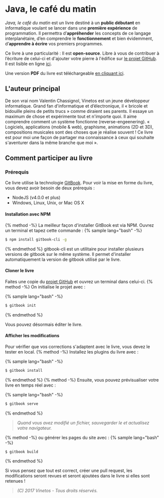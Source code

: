 # Java, le café du matin

_Java, le café du matin_ est un livre destiné à un **public débutant** en informatique voulant se lancer dans une **première expérience** de programmation. Il permettra d’**appréhender** les concepts de ce langage interplanétaire, d’en comprendre le **fonctionnement** et bien évidemment, d’**apprendre à écrire** vos premiers programmes.

Ce livre à une particularité : Il est **open-source**. Libre à vous de contribuer à l’écriture de celui-ci et d'ajouter votre pierre à l'édifice sur [le projet GitHub](https://github.com/Vinetos/Java-le-cafe-du-matin).  
Il est lisible en ligne [ici](https://java.vinetos.fr).

Une version **PDF** du livre est téléchargeable [en cliquant ici](https://www.gitbook.com/download/pdf/book/vinetos/java-le-cafe-du-matin).

##  L'auteur principal
De son vrai nom Valentin Chassignol, Vinetos est un jeune développeur informatique. Grand fan d'informatique et d’électronique, il « bricole et bidouille pleins de petits trucs » comme diraient ses parents. Il essaye un maximum de chose et expérimente tout et n'importe quoi. Il aime comprendre comment un système fonctionne (reverse-engeenering). « Logiciels, applications (mobile & web), graphisme, animations (2D et 3D), compositions musicales sont des choses que je réalise souvent ! Ce livre est pour moi une façon de partager ma connaissance à ceux qui souhaite s'aventurer dans la même branche que moi ».

## Comment participer au livre
### Prérequis  

Ce livre utilise la technologie [GitBook](https://www.gitbook.com). Pour voir la mise en forme du livre, vous devez avoir besoin de deux prérequis :
 * NodeJS (v4.0.0 et plus)
 * Windows, Linux, Unix, or Mac OS X

#### Installation avec NPM

{% method -%}
La meilleur façon d'installer GitBook est via NPM. Ouvrez un terminal et tapez cette commande :
{% sample lang="bash" -%}
```bash
$ npm install gitbook-cli -g
```
{% endmethod %}
gitbook-cli est un utilitaire pour installer plusieurs versions de gitbook sur le même système. Il permet d'installer automatiquement la version de gitbook utilisé par le livre.  

#### Cloner le livre

Faites une copie du [projet GitHub](https://github.com/Vinetos/Java-le-cafe-du-matin) et ouvrez un terminal dans celui-ci.
{% method -%}
On initialise le projet avec :  

{% sample lang="bash" -%}
```bash
$ gitbook init
```
{% endmethod %}

Vous pouvez désormais éditer le livre.

#### Afficher les modifications

Pour vérifier que vos corrections s'adaptent avec le livre, vous devez le tester en local.
{% method -%}
Installez les plugins du livre avec :  

{% sample lang="bash" -%}
```bash
$ gitbook install
```  
{% endmethod %}
{% method -%}
Ensuite, vous pouvez prévisualiser votre livre en temps réel avec :  

{% sample lang="bash" -%}
```bash
$ gitbook serve
```  
{% endmethod %}  

> _Quand vous avez modifié un fichier, sauvegarder le et actualisez votre navigateur._

{% method -%}
ou générer les pages du site avec :
{% sample lang="bash" -%}
```bash
$ gitbook build
```  
{% endmethod %}

Si vous pensez que tout est correct, créer une pull request, les modifications seront revues et seront ajoutées dans le livre si elles sont retenues !

> _(C) 2017 Vinetos - Tous droits réservés._
